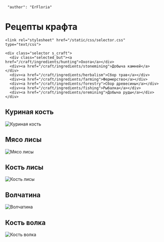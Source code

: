```config
 "author": "ErFloria"
```
# Рецепты крафта
 
``` raw-html
<link rel="stylesheet" href="/static/css/selector.css" type="text/css">

<div class="selector s_craft">
  <div class="selected_but"><a href="/craft/ingredients/hunting">Охота</a></div>
  <div><a href="/craft/ingredients/stonemining">Добыча камней</a></div>
  <div><a href="/craft/ingredients/herbalism">Сбор трав</a></div>
  <div><a href="/craft/ingredients/farming">Фермерство</a></div>
  <div><a href="/craft/ingredients/forestry">Сбор древесины</a></div>
  <div><a href="/craft/ingredients/fishing">Рыбалка</a></div>
  <div><a href="/craft/ingredients/oremining">Добыча руды</a></div>
</div>
```
## Куриная кость
![Куриная кость](/img/craft/3-1-2.jpg)
## Мясо лисы
![Мясо лисы](/img/craft/3-2-1.jpg)
## Кость лисы
![Кость лисы](/img/craft/3-2-2.jpg)
## Волчатина
![Волчатина](/img/craft/3-3-1.jpg)
## Кость волка
![Кость волка](/img/craft/3-3-2.jpg)